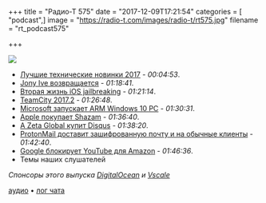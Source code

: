+++
title = "Радио-Т 575"
date = "2017-12-09T17:21:54"
categories = [ "podcast",]
image = "https://radio-t.com/images/radio-t/rt575.jpg"
filename = "rt_podcast575"

+++

![](https://radio-t.com/images/radio-t/rt575.jpg)

- [Лучшие технические новинки 2017](http://mashable.com/2017/12/06/best-tech-2017/) - *00:04:53*.
- [Jony Ive возвращается](https://www.theverge.com/2017/12/8/16753794/apple-jony-ive-design-management-role-change) - *01:18:41*.
- [Вторая жизнь iOS jailbreaking](https://thenextweb.com/apple/2017/12/09/the-ios-jailbreaking-community-is-going-nuts-over-this-cryptic-tweet-by-a-google-employee/) - *01:21:14*.
- [TeamCity 2017.2](https://habrahabr.ru/company/JetBrains/blog/344166/) - *01:26:48*.
- [Microsoft запускает ARM Windows 10 PC](https://www.theverge.com/2017/12/5/16737288/microsoft-windows-10-qualcomm-arm-laptops-launch) - *01:30:31*.
- [Apple покупает Shazam](https://appadvice.com/post/apple-may-acquire-shazam/758465) - *01:36:40*.
- [А Zeta Global купит Disqus](https://techcrunch.com/2017/12/05/zeta-global-acquires-commenting-service-disqus/) - *01:38:20*.
- [ProtonMail доставит зашифрованную почту и на обычные клиенты](https://thenextweb.com/security/2017/12/07/protonmail-bridge-is-an-accessible-encryption-solution-for-apple-mail-outlook-and-thunderbird/) - *01:42:40*.
- [Google блокирует YouTube для Amazon](https://www.engadget.com/2017/12/05/google-blocking-youtube-on-amazon-echo-show-fire-tv/) - *01:46:36*.
- Темы наших слушателей

*Спонсоры этого выпуска [DigitalOcean](https://www.digitalocean.com) и [Vscale](http://bit.ly/radio-t_vscale)*


[аудио](https://cdn.radio-t.com/rt_podcast575.mp3) • [лог чата](http://chat.radio-t.com/logs/radio-t-575.html)
<audio src="https://cdn.radio-t.com/rt_podcast575.mp3" preload="none"></audio>